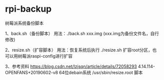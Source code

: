 # rpi-backup

树莓派系统备份脚本

1、back.sh（备份脚本）
   用法：./back.sh xxx.img  (xxx.img为备份文件名，自行修改)
   
2、resize.sh（扩容脚本）
   用法：恢复系统后执行 ./resize.sh 扩容root分区，也可以用树莓派raspi-config进行扩容
   
3、参考资料
https://blog.csdn.net/lzjsqn/article/details/72058293
4.14.114-OPENFANS+20190602-v8 64位debain系统 /usr/sbin/resize.root  脚本
